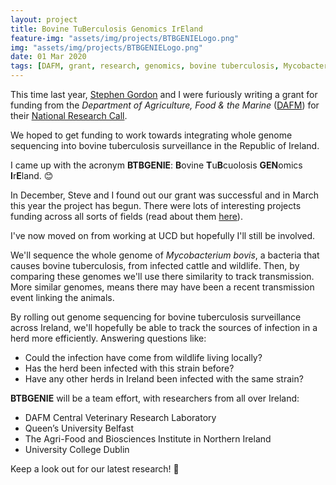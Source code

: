 ```yaml
---
layout: project
title: Bovine TuBerculosis Genomics IrEland
feature-img: "assets/img/projects/BTBGENIELogo.png"
img: "assets/img/projects/BTBGENIELogo.png"
date: 01 Mar 2020
tags: [DAFM, grant, research, genomics, bovine tuberculosis, Mycobacterium bovis]
---
```


This time last year, [Stephen Gordon](https://people.ucd.ie/stephen.gordon) and I were furiously writing a grant for funding from the *Department of Agriculture, Food & the Marine* ([DAFM](https://www.agriculture.gov.ie/)) for their [National Research Call](https://www.agriculture.gov.ie/research/competitivenationalprogrammes/closedcalls/nationalcall2019/).

We hoped to get funding to work towards integrating whole genome sequencing into bovine tuberculosis surveillance in the Republic of Ireland.

I came up with the acronym **BTBGENIE**: **B**ovine **T**u**B**cuolosis **GEN**omics **I**r**E**land. 😊

In December, Steve and I found out our grant was successful and in March this year the project has begun. There were lots of interesting projects funding across all sorts of fields (read about them [here](https://www.agriculture.gov.ie/media/migration/research/whatsnew/Call2019FundedProjects111219.pdf)).

I've now moved on from working at UCD but hopefully I'll still be involved.

We'll sequence the whole genome of *Mycobacterium bovis*, a bacteria that causes bovine tuberculosis, from infected cattle and wildlife. Then, by comparing these genomes we'll use there similarity to track transmission. More similar genomes, means there may have been a recent transmission event linking the animals.

By rolling out genome sequencing for bovine tuberculosis surveillance across Ireland, we'll hopefully be able to track the sources of infection in a herd more efficiently. Answering questions like:

- Could the infection have come from wildlife living locally?
- Has the herd been infected with this strain before?
- Have any other herds in Ireland been infected with the same strain?


**BTBGENIE** will be a team effort, with researchers from all over Ireland: 

- DAFM Central Veterinary Research Laboratory
- Queen’s University Belfast
- The Agri-Food and Biosciences Institute in Northern Ireland
- University College Dublin

Keep a look out for our latest research! 🔭
